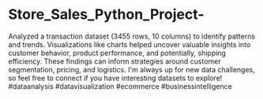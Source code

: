 # Store_Sales_Python_Project-
Analyzed a transaction dataset (3455 rows, 10 columns) to identify patterns and trends. Visualizations like charts helped uncover valuable insights into customer behavior, product performance, and potentially, shipping efficiency.  These findings can inform strategies around customer segmentation, pricing, and logistics.  I'm always up for new data challenges, so feel free to connect if you have interesting datasets to explore! #dataanalysis #datavisualization #ecommerce #businessintelligence
